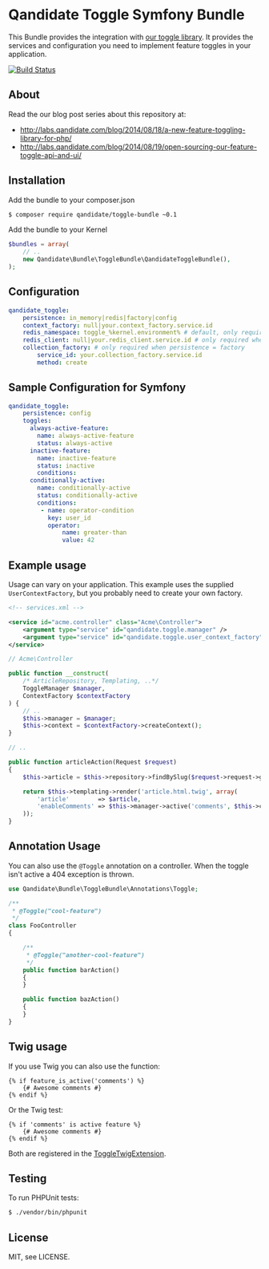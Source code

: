 # Qandidate Toggle Symfony Bundle

This Bundle provides the integration with [our toggle library]. It provides the
services and configuration you need to implement feature toggles in your
application.

[![Build Status](https://travis-ci.org/qandidate-labs/qandidate-toggle-bundle.svg?branch=master)](https://travis-ci.org/qandidate-labs/qandidate-toggle-bundle)

[our toggle library]: https://github.com/qandidate-labs/qandidate-toggle

## About

Read the our blog post series about this repository at:
- http://labs.qandidate.com/blog/2014/08/18/a-new-feature-toggling-library-for-php/
- http://labs.qandidate.com/blog/2014/08/19/open-sourcing-our-feature-toggle-api-and-ui/

## Installation

Add the bundle to your composer.json

```bash
$ composer require qandidate/toggle-bundle ~0.1
```

Add the bundle to your Kernel

```php
$bundles = array(
    // ..
    new Qandidate\Bundle\ToggleBundle\QandidateToggleBundle(),
);
```
## Configuration

```yaml
qandidate_toggle:
    persistence: in_memory|redis|factory|config
    context_factory: null|your.context_factory.service.id
    redis_namespace: toggle_%kernel.environment% # default, only required when persistence = redis
    redis_client: null|your.redis_client.service.id # only required when persistence = redis
    collection_factory: # only required when persistence = factory
        service_id: your.collection_factory.service.id
        method: create
```

## Sample Configuration for Symfony

```yaml
qandidate_toggle:
    persistence: config
    toggles:
      always-active-feature:
        name: always-active-feature
        status: always-active
      inactive-feature:
        name: inactive-feature
        status: inactive
        conditions: 
      conditionally-active:
        name: conditionally-active
        status: conditionally-active
        conditions:
         - name: operator-condition
           key: user_id
           operator:
               name: greater-than
               value: 42
```

## Example usage

Usage can vary on your application. This example uses the supplied
`UserContextFactory`, but you probably need to create your own factory.

```xml
<!-- services.xml -->

<service id="acme.controller" class="Acme\Controller">
    <argument type="service" id="qandidate.toggle.manager" />
    <argument type="service" id="qandidate.toggle.user_context_factory" />
</service>
```

```php
// Acme\Controller

public function __construct(
    /* ArticleRepository, Templating, ..*/ 
    ToggleManager $manager, 
    ContextFactory $contextFactory
) {
    // ..
    $this->manager = $manager;
    $this->context = $contextFactory->createContext();
}

// ..

public function articleAction(Request $request)
{
    $this->article = $this->repository->findBySlug($request->request->get('slug'));

    return $this->templating->render('article.html.twig', array(
        'article'        => $article,
        'enableComments' => $this->manager->active('comments', $this->context),
    ));
}
```

## Annotation Usage

You can also use the `@Toggle` annotation on a controller. When the toggle isn't active a 404 exception is thrown.

```php
use Qandidate\Bundle\ToggleBundle\Annotations\Toggle;

/**
 * @Toggle("cool-feature")
 */
class FooController
{

    /**
     * @Toggle("another-cool-feature")
     */
    public function barAction()
    {
    }

    public function bazAction()
    {
    }
}
```

## Twig usage

If you use Twig you can also use the function:

```jinja
{% if feature_is_active('comments') %}
    {# Awesome comments #}
{% endif %}
```
Or the Twig test:

```jinja
{% if 'comments' is active feature %}
    {# Awesome comments #}
{% endif %}
```

Both are registered in the [ToggleTwigExtension](Twig/ToggleTwigExtension.php).

## Testing

To run PHPUnit tests:

```bash
$ ./vendor/bin/phpunit
```

## License

MIT, see LICENSE.
